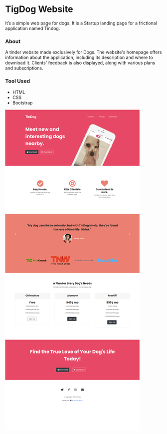 #  TigDog Website

It’s a simple web page for dogs. It is a Startup landing page for a frictional application named Tindog. 

### About
A tinder website made exclusively for Dogs.
The website's homepage offers information about the application, including its description and where to download it. Clients' feedback is also displayed, along with various plans and subscriptions.

### Tool Used
- HTML
- CSS
- Bootstrap

<img alt="Final_Result" src="Capture.png">
